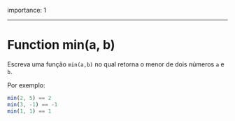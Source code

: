 importance: 1

---

# Function min(a, b)

Escreva uma função `min(a,b)` no qual retorna o menor de dois números `a` e `b`.

Por exemplo:

```js
min(2, 5) == 2
min(3, -1) == -1
min(1, 1) == 1
```

